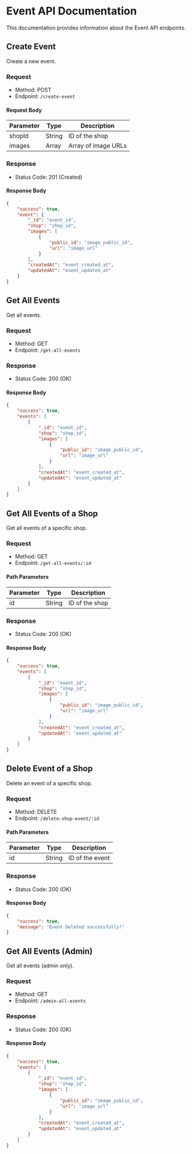 # Event API Documentation

This documentation provides information about the Event API endpoints.

## Create Event

Create a new event.

### Request

- Method: POST
- Endpoint: `/create-event`

#### Request Body

| Parameter | Type   | Description       |
| --------- | ------ | ----------------- |
| shopId    | String | ID of the shop    |
| images    | Array  | Array of image URLs |

### Response

- Status Code: 201 (Created)

#### Response Body

```json
{
    "success": true,
    "event": {
        "_id": "event_id",
        "shop": "shop_id",
        "images": [
            {
                "public_id": "image_public_id",
                "url": "image_url"
            }
        ],
        "createdAt": "event_created_at",
        "updatedAt": "event_updated_at"
    }
}
```

## Get All Events

Get all events.

### Request

- Method: GET
- Endpoint: `/get-all-events`

### Response

- Status Code: 200 (OK)

#### Response Body

```json
{
    "success": true,
    "events": [
        {
            "_id": "event_id",
            "shop": "shop_id",
            "images": [
                {
                    "public_id": "image_public_id",
                    "url": "image_url"
                }
            ],
            "createdAt": "event_created_at",
            "updatedAt": "event_updated_at"
        }
    ]
}
```

## Get All Events of a Shop

Get all events of a specific shop.

### Request

- Method: GET
- Endpoint: `/get-all-events/:id`

#### Path Parameters

| Parameter | Type   | Description       |
| --------- | ------ | ----------------- |
| id        | String | ID of the shop    |

### Response

- Status Code: 200 (OK)

#### Response Body

```json
{
    "success": true,
    "events": [
        {
            "_id": "event_id",
            "shop": "shop_id",
            "images": [
                {
                    "public_id": "image_public_id",
                    "url": "image_url"
                }
            ],
            "createdAt": "event_created_at",
            "updatedAt": "event_updated_at"
        }
    ]
}
```

## Delete Event of a Shop

Delete an event of a specific shop.

### Request

- Method: DELETE
- Endpoint: `/delete-shop-event/:id`

#### Path Parameters

| Parameter | Type   | Description       |
| --------- | ------ | ----------------- |
| id        | String | ID of the event   |

### Response

- Status Code: 200 (OK)

#### Response Body

```json
{
    "success": true,
    "message": "Event Deleted successfully!"
}
```

## Get All Events (Admin)

Get all events (admin only).

### Request

- Method: GET
- Endpoint: `/admin-all-events`

### Response

- Status Code: 200 (OK)

#### Response Body

```json
{
    "success": true,
    "events": [
        {
            "_id": "event_id",
            "shop": "shop_id",
            "images": [
                {
                    "public_id": "image_public_id",
                    "url": "image_url"
                }
            ],
            "createdAt": "event_created_at",
            "updatedAt": "event_updated_at"
        }
    ]
}
```
